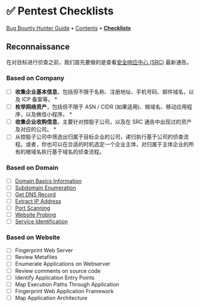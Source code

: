 # ✅ Pentest Checklists

[Bug Bounty Hunter Guide](../) • [Contents](contents/) • [**Checklists**](checklists.md)

## Reconnaissance

在对目标进行侦查之前，我们首先要做的是查看[安全响应中心 (SRC)](../awesome-bugbounty/security-response-center.md) 最新通告。

### Based on Company

* [ ] **收集企业基本信息**，包括但不限于名称、注册地址、手机号码、邮件域名，以及 ICP 备案等。
  *
* [ ] **枚举网络资产**，包括但不限于 ASN / CIDR (如果适用)、根域名、移动应用程序，以及微信小程序。
  *
* [ ] **收集企业收购信息**，主要针对控股子公司，以及在 SRC 通告中出现过的资产及对应的公司。
  *
* [ ] 从控股子公司中筛选出归属于目标企业的公司，递归执行基于公司的侦查流程。或者，你也可以在合适的时机选定一个企业主体，对归属于主体企业的所有的根域名执行基于域名的侦查流程。

### Based on Domain

* [ ] [Domain Basics Information](../reconnaissance/domain-based.md#domain-basics-information)
* [ ] [Subdomain Enumeration](../reconnaissance/subdomain-enumeration.md)
* [ ] [Get DNS Record](../reconnaissance/domain-based.md#get-dns-record)
* [ ] [Extract IP Address](../reconnaissance/domain-based.md#extract-ip-address)
* [ ] [Port Scanning](../reconnaissance/domain-based.md#port-scanning)
* [ ] [Website Probing](../reconnaissance/domain-based.md#website-probing)
* [ ] [Service Identification](../reconnaissance/domain-based.md#service-identification)

### Based on Website

* [ ] Fingerprint Web Server
* [ ] Review Metafiles
* [ ] Enumerate Applications on Webserver
* [ ] Review comments on source code
* [ ] Identify Application Entry Points
* [ ] Map Execution Paths Through Application
* [ ] Fingerprint Web Application Framework
* [ ] Map Application Architecture
